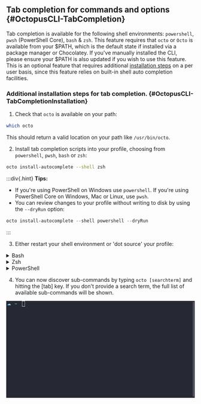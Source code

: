 ## Tab completion for commands and options {#OctopusCLI-TabCompletion}
Tab completion is available for the following shell environments: `powershell`, `pwsh` (PowerShell Core), `bash` & `zsh`. This feature requires that `octo` or `Octo` is available from your $PATH, which is the default state if installed via a package manager or Chocolatey. If you've manually installed the CLI, please ensure your $PATH is also updated if you wish to use this feature. This is an optional feature that requires additional [installation steps](#OctopusCLI-TabCompletionInstallation) on a per user basis, since this feature relies on built-in shell auto completion facilities.

### Additional installation steps for tab completion. {#OctopusCLI-TabCompletionInstallation}

1. Check that `octo` is available on your path:

```bash
which octo
```
This should return a valid location on your path like `/usr/bin/octo`.

2. Install tab completion scripts into your profile, choosing from `powershell`, `pwsh`, `bash` or `zsh`:

```bash
octo install-autocomplete --shell zsh
```

:::div{.hint}
**Tips:**
- If you're using PowerShell on Windows use `powershell`. If you're using PowerShell Core on Windows, Mac or Linux, use `pwsh`.
- You can review changes to your profile without writing to disk by using the `--dryRun` option:

```powershell
octo install-autocomplete --shell powershell --dryRun
```
:::

3. Either restart your shell environment or 'dot source' your profile:

<details data-group="restart-shell-environment">
<summary>Bash</summary>

```bash
. ~/.bashrc
```

</details>
<details data-group="restart-shell-environment">
<summary>Zsh</summary>

```bash
. ~/.zshrc
```

</details>
<details data-group="restart-shell-environment">
<summary>PowerShell</summary>

```powershell
. $PROFILE
```

</details>

4. You can now discover sub-commands by typing `octo [searchterm]` and hitting the [tab] key. If you don't provide a search term, the full list of available sub-commands will be shown.

![animation showing the tab completion feature in Zsh to list all environments in the default space](/docs/shared-content/images/autocomplete.gif)
